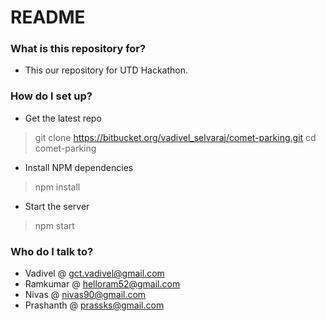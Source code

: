 # README #

### What is this repository for? ###
* This our repository for UTD Hackathon.

### How do I set up? ###

* Get the latest repo
> git clone https://bitbucket.org/vadivel_selvaraj/comet-parking.git
> cd comet-parking

* Install NPM dependencies
> npm install

* Start the server
> npm start

### Who do I talk to? ###

* Vadivel @ gct.vadivel@gmail.com
* Ramkumar @ helloram52@gmail.com
* Nivas @ nivas90@gmail.com
* Prashanth @ prassks@gmail.com